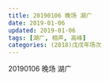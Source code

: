 ```yaml
---
title: 20190106 晚场 湖广
date: 2019-01-06
updated: 2019-01-06
tags: [湖广, 相声, 高峰]
categories: (2018)戊戌年场次 
---
```

20190106 晚场 湖广
